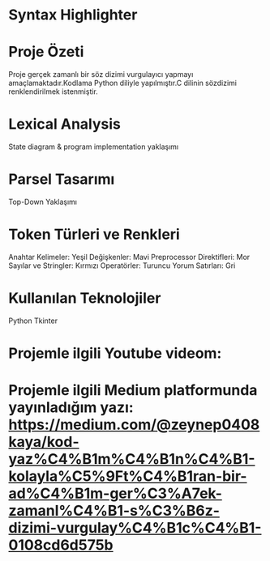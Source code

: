 # Syntax Highlighter

# Proje Özeti

Proje gerçek zamanlı bir söz dizimi vurgulayıcı yapmayı amaçlamaktadır.Kodlama Python diliyle yapılmıştır.C dilinin sözdizimi renklendirilmek istenmiştir.

# Lexical Analysis

State diagram & program implementation yaklaşımı

# Parsel Tasarımı

Top-Down Yaklaşımı

# Token Türleri ve Renkleri

Anahtar Kelimeler: Yeşil
Değişkenler: Mavi 
Preprocessor Direktifleri: Mor
Sayılar ve Stringler: Kırmızı
Operatörler: Turuncu
Yorum Satırları: Gri

# Kullanılan Teknolojiler

Python 
Tkinter

# Projemle ilgili Youtube videom:

# Projemle ilgili Medium platformunda yayınladığım yazı: https://medium.com/@zeynep0408kaya/kod-yaz%C4%B1m%C4%B1n%C4%B1-kolayla%C5%9Ft%C4%B1ran-bir-ad%C4%B1m-ger%C3%A7ek-zamanl%C4%B1-s%C3%B6z-dizimi-vurgulay%C4%B1c%C4%B1-0108cd6d575b  
